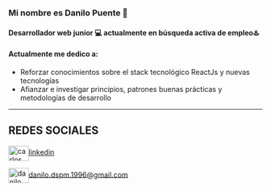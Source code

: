 ### Mi nombre es Danilo Puente 👋
#### Desarrollador web junior 💻 actualmente en **búsqueda activa** de empleo♨️


#### Actualmente me dedico a:

- Reforzar conocimientos sobre el stack tecnológico ReactJs y nuevas tecnologías
- Afianzar e investigar principios, patrones buenas prácticas y metodologías de desarrollo
___

## REDES SOCIALES
<a href="https://www.linkedin.com/in/danilo-santiago-puente/" target="blank"><img align="center" src="![image](https://github.com/danilok23/danilok23/assets/69220330/4ebc2ffe-27c0-4e5f-a2f0-856d5f081de4)
" alt="carlos salvador díaz" height="30" width="40" />linkedin</a>

<a href="mailto:danilo.dspm.1996@gmail.com " target="blank"><img align="center" src="https://cdn.jsdelivr.net/npm/simple-icons@3.0.1/icons/gmail.svg" alt="danilo santiago puente martinez" height="30" width="40" />danilo.dspm.1996@gmail.com</a>
<!--
**danilok23/danilok23** is a ✨ _special_ ✨ repository because its `README.md` (this file) appears on your GitHub profile.

Here are some ideas to get you started:

- 🔭 I’m currently working on ...
- 🌱 I’m currently learning ...
- 👯 I’m looking to collaborate on ...
- 🤔 I’m looking for help with ...
- 💬 Ask me about ...
- 📫 How to reach me: ...
- 😄 Pronouns: ...
- ⚡ Fun fact: ...
-->
